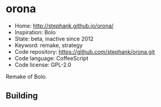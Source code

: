 # orona

- Home: http://stephank.github.io/orona/
- Inspiration: Bolo
- State: beta, inactive since 2012
- Keyword: remake, strategy
- Code repository: https://github.com/stephank/orona.git
- Code language: CoffeeScript
- Code license: GPL-2.0

Remake of Bolo.

## Building
